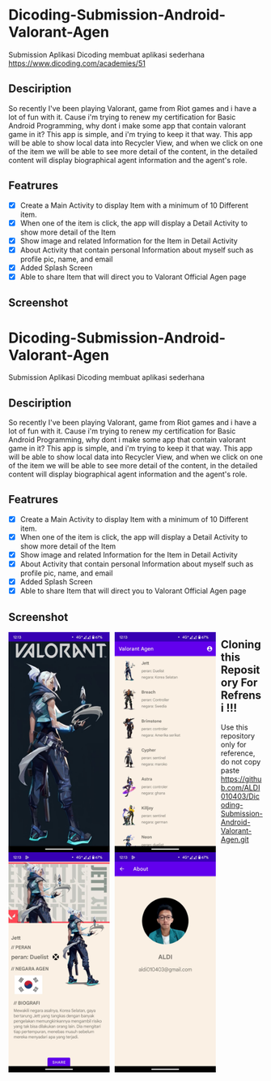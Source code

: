 # Dicoding-Submission-Android-Valorant-Agen
Submission Aplikasi Dicoding membuat aplikasi sederhana https://www.dicoding.com/academies/51

## Desciription
So recently I've been playing Valorant, game from Riot games and i have a lot of fun with it. Cause i'm trying to renew my certification for Basic Android Programming, why dont i make some app that contain valorant game in it? This app is simple, and i'm trying to keep it that way. This app will be able to show local data into Recycler View, and when we click on one of the item we will be able to see more detail of the content, in the detailed content will display biographical agent information and the agent's role.

 ## Featrures
 - [x] Create a Main Activity to display Item with a minimum of 10 Different item.
 - [x] When one of the item is click, the app will display a Detail Activity to show more detail of the Item
 - [x] Show image and related Information for the Item in Detail Activity
 - [x] About Activity that contain personal Information about myself such as profile pic, name, and email
 - [x] Added Splash Screen
 - [x] Able to share Item that will direct you to Valorant Official Agen page

## Screenshot
# Dicoding-Submission-Android-Valorant-Agen
Submission Aplikasi Dicoding membuat aplikasi sederhana

## Desciription
So recently I've been playing Valorant, game from Riot games and i have a lot of fun with it. Cause i'm trying to renew my certification for Basic Android Programming, why dont i make some app that contain valorant game in it? This app is simple, and i'm trying to keep it that way. This app will be able to show local data into Recycler View, and when we click on one of the item we will be able to see more detail of the content, in the detailed content will display biographical agent information and the agent's role.

 ## Featrures
 - [x] Create a Main Activity to display Item with a minimum of 10 Different item.
 - [x] When one of the item is click, the app will display a Detail Activity to show more detail of the Item
 - [x] Show image and related Information for the Item in Detail Activity
 - [x] About Activity that contain personal Information about myself such as profile pic, name, and email
 - [x] Added Splash Screen
 - [x] Able to share Item that will direct you to Valorant Official Agen page

## Screenshot

<img src="https://github.com/ALDI010403/Dicoding-Submission-Android-Valorant-Agen/blob/main/Screenshot/splash%20scren.jpg"
     alt="Splash Screen"
     style="float: left; margin-right: 10px;"
     width="200" /><img src="https://github.com/ALDI010403/Dicoding-Submission-Android-Valorant-Agen/blob/main/Screenshot/List%20item.jpg"
     alt="Main Activity"
     style="float: left; margin-right: 10px;"
     width="200" />  <img src="https://github.com/ALDI010403/Dicoding-Submission-Android-Valorant-Agen/blob/main/Screenshot/Detail.jpg"
     alt="Detail Activity"
     style="float: left; margin-right: 10px;"
     width="200" /> <img src="https://github.com/ALDI010403/Dicoding-Submission-Android-Valorant-Agen/blob/main/Screenshot/about.jpg"
     alt="About Activity"
     style="float: left; margin-right: 10px;"
     width="200" />
## Cloning this Repository For Refrensi !!!
Use this repository only for reference, do not copy paste <br> https://github.com/ALDI010403/Dicoding-Submission-Android-Valorant-Agen.git
